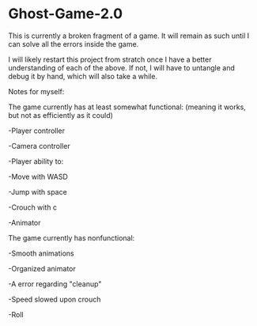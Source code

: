 # Ghost-Game-2.0
 
This is currently a broken fragment of a game. It will remain as such until I can solve all the errors inside the game.


I will likely restart this project from stratch once I have a better understanding of each of the above. If not, I will have to untangle and debug it by hand, which will also take a while.


Notes for myself:

The game currently has at least somewhat functional: (meaning it works, but not as efficiently as it could)

-Player controller

-Camera controller

-Player ability to:

  -Move with WASD
  
  -Jump with space
  
  -Crouch with c
  
-Animator


The game currently has nonfunctional:

-Smooth animations

-Organized animator

-A error regarding "cleanup"

-Speed slowed upon crouch

-Roll
